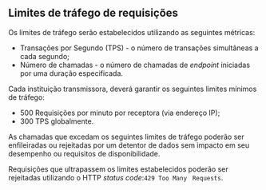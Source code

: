 ## Limites de tráfego de requisições

Os limites de tráfego serão estabelecidos utilizando as seguintes métricas:

* Transações por Segundo (TPS) - o número de transações simultâneas a cada segundo;
* Número de chamadas - o número de chamadas de *endpoint* iniciadas por uma duração especificada.

Cada instituição transmissora, deverá garantir os seguintes limites mínimos de tráfego:

* 500 Requisições por minuto por receptora (via endereço IP);
* 300 TPS globalmente.

As chamadas que excedam os seguintes limites de tráfego poderão ser enfileiradas ou rejeitadas por um detentor de dados sem impacto em seu desempenho ou requisitos de disponibilidade.
 
Requisições que ultrapassem os limites estabelecidos poderão ser rejeitadas utilizando o HTTP *status code*:`429 Too Many `
`Requests`.
